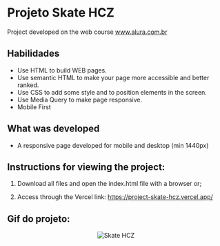 # Projeto Skate HCZ
Project developed on the web course www.alura.com.br

## Habilidades

- Use HTML to build WEB pages.
- Use semantic HTML to make your page more accessible and better ranked.
- Use CSS to add some style and to position elements in the screen. 
- Use Media Query to make page responsive.
- Mobile First 


## What was developed

- A responsive page developed for mobile and desktop (min 1440px)

## Instructions for viewing the project:

1. Download all files and open the index.html file with a browser or;

2. Access through the Vercel link: https://project-skate-hcz.vercel.app/

## Gif do projeto:
<p align="center">
  <img  src="https://user-images.githubusercontent.com/47367373/185201197-241d93dc-b1cf-462d-b299-1b835f5a2ffa.gif" alt="Skate HCZ"/>
</p>
